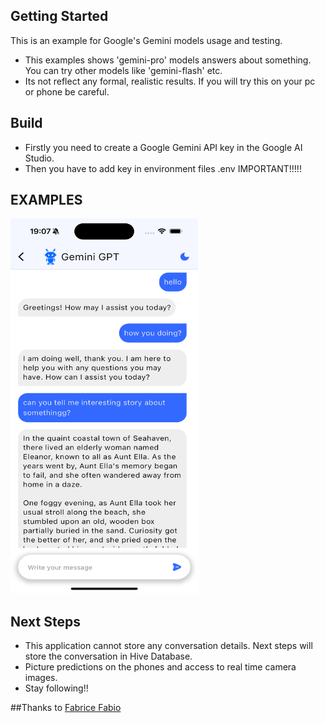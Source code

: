 ## Getting Started

This is an example for Google's Gemini models usage and testing.

- This examples shows 'gemini-pro' models answers about something. You can try other 
models like 'gemini-flash' etc.
- Its not reflect any formal, realistic results. If you will try this on your 
pc or phone be careful. 

## Build
- Firstly you need to create a Google Gemini API key in the Google AI Studio.
- Then you have to add key in environment files .env IMPORTANT!!!!!

## EXAMPLES 

<img src="assets/chat.png" width="300" height="600"/>

## Next Steps

- This application cannot store any conversation details. Next steps will store the conversation in Hive Database.
- Picture predictions on the phones and access to real time camera images.
- Stay following!!

##Thanks to
[Fabrice Fabio](https://github.com/Fabrice-Fabio/gemini-chat-app)
